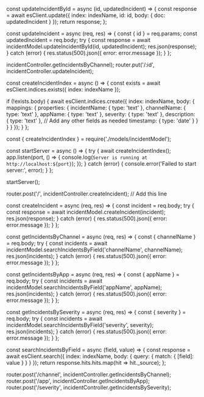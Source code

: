 const updateIncidentById = async (id, updatedIncident) => {
  const response = await esClient.update({
    index: indexName,
    id: id,
    body: {
      doc: updatedIncident
    }
  });
  return response;
};



const updateIncident = async (req, res) => {
  const { id } = req.params;
  const updatedIncident = req.body;
  try {
    const response = await incidentModel.updateIncidentById(id, updatedIncident);
    res.json(response);
  } catch (error) {
    res.status(500).json({ error: error.message });
  }
};

 incidentController.getIncidentsByChannel);
router.put('/:id', incidentController.updateIncident);



const createIncidentIndex = async () => {
  const exists = await esClient.indices.exists({ index: indexName });

  if (!exists.body) {
    await esClient.indices.create({
      index: indexName,
      body: {
        mappings: {
          properties: {
            incidentName: { type: 'text' },
            channelName: { type: 'text' },
            appName: { type: 'text' },
            severity: { type: 'text' },
            description: { type: 'text' }, // Add any other fields as needed
            timestamp: { type: 'date' }
          }
        }
      }
    });
  }
};

const { createIncidentIndex } = require('./models/incidentModel');


const startServer = async () => {
  try {
    await createIncidentIndex();
    app.listen(port, () => {
      console.log(`Server is running at http://localhost:${port}`);
    });
  } catch (error) {
    console.error('Failed to start server:', error);
  }
};

startServer();


router.post('/', incidentController.createIncident); // Add this line



const createIncident = async (req, res) => {
  const incident = req.body;
  try {
    const response = await incidentModel.createIncident(incident);
    res.json(response);
  } catch (error) {
    res.status(500).json({ error: error.message });
  }
};



const getIncidentsByChannel = async (req, res) => {
  const { channelName } = req.body;
  try {
    const incidents = await incidentModel.searchIncidentsByField('channelName', channelName);
    res.json(incidents);
  } catch (error) {
    res.status(500).json({ error: error.message });
  }
};

const getIncidentsByApp = async (req, res) => {
  const { appName } = req.body;
  try {
    const incidents = await incidentModel.searchIncidentsByField('appName', appName);
    res.json(incidents);
  } catch (error) {
    res.status(500).json({ error: error.message });
  }
};

const getIncidentsBySeverity = async (req, res) => {
  const { severity } = req.body;
  try {
    const incidents = await incidentModel.searchIncidentsByField('severity', severity);
    res.json(incidents);
  } catch (error) {
    res.status(500).json({ error: error.message });
  }
};


const searchIncidentsByField = async (field, value) => {
  const response = await esClient.search({
    index: indexName,
    body: {
      query: {
        match: { [field]: value }
      }
    }
  });
  return response.hits.hits.map(hit => hit._source);
};


router.post('/channel', incidentController.getIncidentsByChannel);
router.post('/app', incidentController.getIncidentsByApp);
router.post('/severity', incidentController.getIncidentsBySeverity);